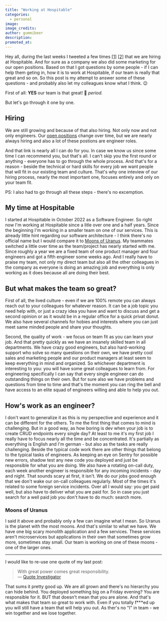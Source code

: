 ```yaml
---
title: "Working at Hospitable"
categories:
  - personal
image: 
image_credits: 
author: gummibeer
description: 
promoted_at:
---
```


Hey all, during the last weeks I tweeted a few times [[1]](https://x.com/devgummibeer/status/1805551732346306948) [[2]](https://x.com/devgummibeer/status/1804196806462419333) that we are hiring at Hospitable.
And for sure as a company we also did some marketing for our open positions.
Based on that I got questions by some people - if I can help them geting in, how it is to work at Hospitable, if our team is really that great and so on.
So this post is my attempt to answer some of these questions - and probably also let my colleagues know what I think. 😉

First of all: **YES** our team is that great! 🎉 _period._

But let's go through it one by one.

## Hiring

We are still growing and because of that also hiring.
Not only now and not only engineers.
Our [open positions](https://wrkbl.ink/aif33CK) change over time, but we are nearly always hiring and also a lot of these postions are engineer roles.

And that link is nearly all I can do for you. 
In case we know us since some time I can recommend you, but that's all.
I can't skip you the first round or anything - everyone has to go through the whole process.
And that's for a reason - beside the technical or hard skills for every job we want people that will fit in our existing team and culture.
That's why one inteview of our hiring process, nearly the most important one, focuses entirely and only on your team fit.

PS: I also had to go through all these steps - there's no excemption.

## My time at Hospitable

I started at Hospitable in October 2022 as a Software Engineer.
So right now I'm working at Hospitable since a litle over one and a half years.
Since the beginning I'm working in a smaller team on one of our services.
This is already little hint regarding our software architecture - I think there's no official name but I would compare it to [Moons of Uranus](https://en.wikipedia.org/wiki/Moons_of_Uranus).
My teammates switched a little over time as the team/project has nearly started with me.
Since roughly a year we are a fixed team of one product manager and four engineers and got a fifth engineer some weeks ago.
And I really have to praise my team, not only my direct team but also all the other colleagues in the company as everyone is doing an amazing job and everything is only working as it does because all are doing their best.

## But what makes the team so great?

First of all, the lived culture - even if we are 100% remote you can always reach out to your colleagues for whatever reason.
It can be a job topic you need help with, or just a crazy idea you have and want to discuss and get a second opinion or as it would be in a regular office for a quick privat donut.
We also have several channels for hobies and interests where you can just meet same minded people and share your thoughts.

Second, the quality of work - we focus on team fit as you can learn your job.
And that pretty quickly as we have an insanely skilled team in all departments.
We have crazy good engineers, but also hard-working support who solve so many questions on their own, we have pretty cool sales and marketing people and our product managers at least seem to keep everything in mind and organized.
So whichever department is interesting to you: you will have some great colleagues to learn from.
For engineering specifically I can say that every single engineer can do outstanding things on their own.
But for sure also we have problems and questions from time to time and that's the moment you can ring the bell and have access to an elite squad of engineers willing and able to help you out.

## How's work as an engineer?

I don't want to generalize it as this is my perspective and experience and it can be different for the others.
To me the first thing that comes to mind is challenging. 
But in a good way, as how boring is dev when your job is to create CRUD endpoints every single day?
At least to me it's my first job I really have to focus nearly all the time and be concentrated.
It's partially as everything is English and I'm german - but also as the tasks are really challenging.
Beside the typical code work there are other things that belong to the typical tasks of engineers.
As keeping an eye on Sentry for possible new errors, shadow test any new code you deployed and just be responsible for what you are doing.
We also have a rotating on-call duty, each week another engineer is responsible for any incoming incidents - day and night.
That sounds scary at first, it isn't.
We do our jobs good enough that we don't wake our on-call colleagues regularly.
Most of the times it's related to some foreign service incidents.
Over all I would say: you get paid well, but also have to deliver what you are paid for.
So in case you just search for a well paid job you don't have to do much: search more.

### Moons of Uranus

I said it above and probably only a few can imagine what I mean.
So Uranus is the planet with the most moons.
And that's similar to what we have.
We have one big scary monolith application and a few services.
These services aren't microservices but applications in their own that sometimes grow more, sometimes stay small.
Our team is working on one of these moons - one of the larger ones.

----

I would like to re-use one quote of my last post:

> With great power comes great responsibility.  
> &mdash; [Quote Investigator](https://quoteinvestigator.com/2015/07/23/great-power/)

That sums it pretty good up.
We are all grown and there's no hierarchy you can hide behind.
You deployed something big on a Friday evening? 
You are responsible for it.
BUT that doesn't mean that you are alone.
And that's what makes that team so great to work with.
Even if you totally f***ed up you will still have a team that will help you out.
As ther's no "I" in team - we win together and we lose together.
